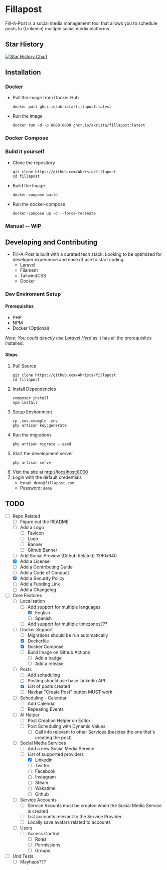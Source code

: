 # Fillapost

Fill-A-Post is a social media management tool that allows you to schedule posts to (Linkedin) multiple social media platforms.

## Star History

<a href="https://star-history.com/#Akrista/fillapost&Timeline">
 <picture>
   <source media="(prefers-color-scheme: dark)" srcset="https://api.star-history.com/svg?repos=Akrista/fillapost&type=Timeline&theme=dark" />
   <source media="(prefers-color-scheme: light)" srcset="https://api.star-history.com/svg?repos=Akrista/fillapost&type=Timeline" />
   <img alt="Star History Chart" src="https://api.star-history.com/svg?repos=Akrista/fillapost&type=Timeline" />
 </picture>
</a>

## Installation

### Docker

-   Pull the image from Docker Hub
    ```console
    docker pull ghcr.io/akrista/fillapost:latest
    ```
-   Run the image
    ```console
    docker run -d -p 8000:8000 ghcr.io/akrista/fillapost:latest
    ```

### Docker Compose

### Build it yourself

-   Clone the repository
    ```console
    git clone https://github.com/Akrista/fillapost
    cd fillapost
    ```
-   Build the Image
    ```console
    docker-compose build
    ```
-   Run the docker-compose
    ```console
    docker-compose up -d --force-recreate
    ```

### Manual -- WIP

## Developing and Contributing

-   Fill-A-Post is built with a curated tech stack. Looking to be optimized for developer experience and ease of use to start coding:
    -   Laravel
    -   Filament
    -   TailwindCSS
    -   Docker

### Dev Enviroment Setup

#### Prerequisites

-   PHP
-   NPM
-   Docker (Optional)

_Note: You could directly use [Laravel Herd](https://herd.laravel.com/windows)_ as it has all the prerequisites installed.

#### Steps

1. Pull Source
    ```console
    git clone https://github.com/Akrista/fillapost
    cd fillapost
    ```
2. Install Dependencies
    ```console
    composer install
    npm install
    ```
3. Setup Environment
    ```console
    cp .env.example .env
    php artisan key:generate
    ```
4. Run the migrations
    ```console
    php artisan migrate --seed
    ```
5. Start the development server
    ```console
    php artisan serve
    ```
6. Visit the site at [http://localhost:8000](http://localhost:8000)
7. Login with the default credentials
    - Email: `demo@fillapost.com`
    - Password: `demo`

## TODO

-   [ ] Repo Related
    -   [ ] Figure out the README
    -   [ ] Add a Logo
        -   [ ] Favicon
        -   [ ] Logo
        -   [ ] Banner
        -   [ ] Github Banner
    -   [ ] Add Social Preview (Github Related) 1280x640
    -   [x] Add a License
    -   [ ] Add a Contributing Guide
    -   [ ] Add a Code of Conduct
    -   [x] Add a Security Policy
    -   [ ] Add a Funding Link
    -   [ ] Add a Changelog
-   [ ] Core Features
    -   [ ] Localisation
        -   [ ] Add support for multiple languages
            -   [x] English
            -   [ ] Spanish
        -   [ ] Add support for multiple timezones???
    -   [ ] Docker Support
        -   [ ] Migrations should be run automatically
        -   [x] Dockerfile
        -   [x] Docker Compose
        -   [ ] Build Image on Github Actions
            -   [ ] Add a badge
            -   [ ] Add a release
    -   [ ] Posts
        -   [ ] Add scheduling
        -   [ ] Posting should use base Linkedin API
        -   [x] List of posts created
        -   [ ] Navbar "Create Post" button MUST work
    -   [ ] Scheduling - Calendar
        -   [ ] Add Calendar
        -   [ ] Repeating Events
    -   [ ] AI Helper
        -   [ ] Post Creation Helper on Editor
        -   [ ] Post Scheduling with Dynamic Values
            -   [ ] Call info relevant to other Services (besides the one that's creating the post)
    -   [ ] Social Media Services
        -   [ ] Add a new Social Media Service
        -   [ ] List of supported providers
            -   [x] Linkedin
            -   [ ] Twitter
            -   [ ] Facebook
            -   [ ] Instagram
            -   [ ] Steam
            -   [ ] Wakatime
            -   [ ] Github
    -   [ ] Service Accounts
        -   [ ] Service Acounts must be created when the Social Media Service is created
        -   [ ] List accounts relevant to the Service Provider
        -   [ ] Locally save avatars related to accounts
    -   [ ] Users
        -   [ ] Access Control
            -   [ ] Roles
            -   [ ] Permissions
            -   [ ] Groups
-   [ ] Unit Tests
    -   [ ] Mayhaps???
